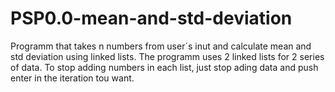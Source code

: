 # PSP0.0-mean-and-std-deviation
Programm that takes n numbers from user´s inut and calculate mean and std deviation using linked lists.
The programm uses 2 linked lists for 2 series of data.
To stop adding numbers in each list, just stop ading data and push enter in the iteration tou want.
